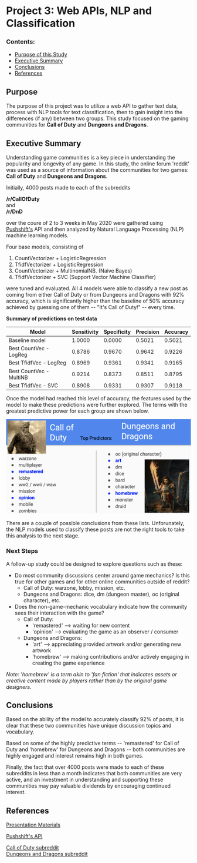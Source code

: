 # Project 3: Web APIs, NLP and Classification 

### Contents:
- [Purpose of this Study](#Purpose)
- [Executive Summary](#Executive-Summary)
- [Conclusions](#Conclusions)
- [References](#References)

## Purpose

The purpose of this project was to utilize a web API to gather text data, process with NLP tools for text classification, then to gain insight into the differences (if any) between two groups. This study focused on the gaming communities for **Call of Duty** and **Dungeons and Dragons**. 

## Executive Summary

Understanding game communities is a key piece in understanding the popularity and longevity of any game. In this study, the online forum 'reddit' was used as a source of information about the communities for two games: **Call of Duty** and **Dungeons and Dragons**. 

Initially, 4000 posts made to each of the subreddits

**/r/CallOfDuty**    
       and   
**/r/DnD**

over the coure of 2 to 3 weeks in May 2020 were gathered using [Pushshift's](https://github.com/pushshift/api) API and then analyzed by Natural Language Processing (NLP) machine learning models.

Four base models, consisting of 
1. CountVectorizer + LogisticRegression
2. TfidfVectorizer + LogisticRegression
3. CountVectorizer + MultinomialNB. (Naive Bayes)
4. TfidfVectorizer + SVC (Support Vector Machine Classifier) 

were tuned and evaluated. All 4 models were able to classify a new post as coming from either Call of Duty or from Dungeons and Dragons with 92% accuracy, which is significantly higher than the baseline of 50% accuracy achieved by guessing one of them -- "It's Call of Duty!" -- every time.

**Summary of predictions on test data**   

|Model| Sensitivity|Specificity|Precision|Accuracy|
|---|---|---|---|---|
|Baseline model|1.0000|0.0000|0.5021|0.5021|
|Best CountVec - LogReg|0.8786|0.9670|0.9642|0.9226|
|Best TfidfVec - LogReg|0.8969|0.9361|0.9341|0.9165|
|Best CountVec - MultiNB|0.9214|0.8373|0.8511|0.8795|
|Best TfidfVec - SVC|0.8908|0.9331|0.9307|0.9118|

Once the model had reached this level of accuracy, the features used by the model to make these predictions were further explored. The terms with the greatest predictive power for each group are shown below.

![NLP top predictive vocab](assets/NLP_top_predictive_vocab.png)


There are a couple of possible conclusions from these lists. Unforunately, the NLP models used to classify these posts are not the right tools to take this analysis to the next stage. 

### Next Steps

A follow-up study could be designed to explore questions such as these:
- Do most community discussions center around game mechanics? Is this true for other games and for other online communities outside of reddit?   
  - Call of Duty: warzone, lobby, mission, etc.   
  - Dungeons and Dragons: dice, dm (dungeon master), oc (original character), etc.
- Does the non-game-mechanic vocabulary indicate how the community sees their interaction with the game?
  - Call of Duty: 
    - 'remastered' --> waiting for new content
    - 'opinion' --> evaluating the game as an observer / consumer
  - Dungeons and Dragons:
    - 'art' --> appreciating provided artwork and/or generating new artwork
    - 'homebrew' --> making contributions and/or actively engaging in creating the game experience   
   
_Note: 'homebrew' is a term akin to 'fan fiction' that indicates assets or creative content made by players rather than by the original game designers._

## Conclusions

Based on the ability of the model to accurately classify 92% of posts, it is clear that these two communities have unique discussion topics and vocabulary. 

Based on some of the highly predictive terms -- 'remastered' for Call of Duty and 'homebrew' for Dungeons and Dragons -- both communities are highly engaged and interest remains high in both games. 

Finally, the fact that over 4000 posts were made to each of these subreddits in less than a month indicates that both communities are very active, and an investment in understanding and supporting these communities may pay valuable dividends by encouraging continued interest.

## References

[Presentation Materials](presentation/NLP-DnD-CoD.pdf)  

[Pushshift's API](https://github.com/pushshift/api)    
   
[Call of Duty subreddit](https://www.reddit.com/r/CallOfDuty/)     
[Dungeons and Dragons subreddit](https://www.reddit.com/r/DnD/)    

